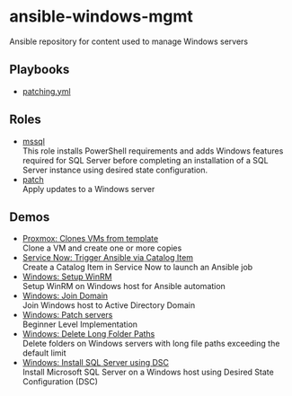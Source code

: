 # ansible-windows-mgmt

Ansible repository for content used to manage Windows servers

## Playbooks
- [patching.yml](./playbooks/patching.yml)

## Roles
- [mssql](./roles/mssql/README.md)<br>This role installs PowerShell requirements and adds Windows features required  for SQL Server before completing an installation of a SQL Server instance using  desired state configuration.
- [patch](./roles/patch/README.md)<br>Apply updates to a Windows server

## Demos
- [Proxmox: Clones VMs from template](./demos/proxmox_kvm_clone.yml)<br>Clone a VM and create one or more copies
- [Service Now: Trigger Ansible via Catalog Item](./demos/docs/snow_automation.md)<br>Create a Catalog Item in Service Now to launch an Ansible job
- [Windows: Setup WinRM](./demos/docs/setup_winrm.md)<br>Setup WinRM on Windows host for Ansible automation
- [Windows: Join Domain](./demos/docs/join_domain.md)<br>Join Windows host to Active Directory Domain
- [Windows: Patch servers](./demos/patch.yml)<br>Beginner Level Implementation
- [Windows: Delete Long Folder Paths](./demos/docs/delete_long_paths.md)<br>Delete folders on Windows servers with long file paths exceeding the default limit
- [Windows: Install SQL Server using DSC](./demos/docs/install_mssql_dsc.md)<br>Install Microsoft SQL Server on a Windows host using Desired State Configuration (DSC)